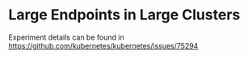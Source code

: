 # Large Endpoints in Large Clusters

Experiment details can be found in https://github.com/kubernetes/kubernetes/issues/75294